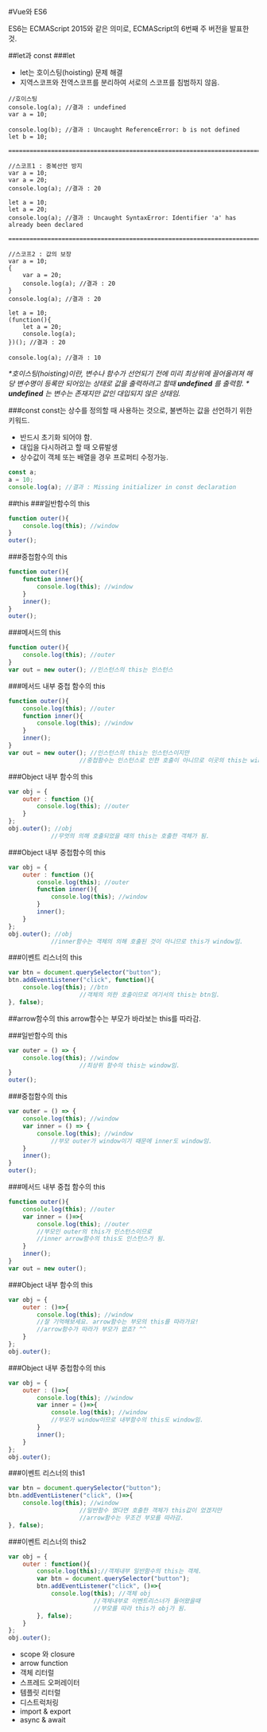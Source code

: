 #Vue와 ES6

ES6는 ECMAScript 2015와 같은 의미로, ECMAScript의 6번째 주 버전을 발표한 것.

##let과 const
###let
* let는 호이스팅(hoisting) 문제 해결
* 지역스코프와 전역스코프를 분리하여 서로의 스코프를 침범하지 않음.
```javscript
//호이스팅
console.log(a); //결과 : undefined
var a = 10;

console.log(b); //결과 : Uncaught ReferenceError: b is not defined
let b = 10;

========================================================================

//스코프1 : 중복선언 방지
var a = 10;
var a = 20;
console.log(a); //결과 : 20

let a = 10;
let a = 20;
console.log(a); //결과 : Uncaught SyntaxError: Identifier 'a' has already been declared

========================================================================

//스코프2 : 값의 보장
var a = 10;
{
    var a = 20;
    console.log(a); //결과 : 20
}
console.log(a); //결과 : 20

let a = 10;
(function(){
    let a = 20;
    console.log(a);
})(); //결과 : 20

console.log(a); //결과 : 10
```

*\*호이스팅(hoisting)이란, 변수나 함수가 선언되기 전에 미리 최상위에 끌어올려져 해당 변수명이 등록만 되어있는 상태로 값을 출력하려고 할때 __undefined__ 를 출력함.*
*\* __undefined__ 는 변수는 존재지만 값인 대입되지 않은 상태임.*

###const
const는 상수를 정의할 때 사용하는 것으로, 불변하는 값을 선언하기 위한 키워드.
* 반드시 초기화 되어야 함.
* 대입을 다시하려고 할 때 오류발생
* 상수값이 객체 또는 배열을 경우 프로퍼티 수정가능.

```javascript
const a;
a = 10;
console.log(a); //결과 : Missing initializer in const declaration
```
##this
###일반함수의 this
```javascript
function outer(){
    console.log(this); //window
}
outer();
```
###중첩함수의 this
```javascript
function outer(){
    function inner(){
        console.log(this); //window
    }
    inner();
}
outer();
```
###메서드의 this
```javascript
function outer(){
    console.log(this); //outer
}
var out = new outer(); //인스턴스의 this는 인스턴스
```

###메서드 내부 중첩 함수의 this
```javascript
function outer(){
    console.log(this); //outer
    function inner(){
        console.log(this); //window
    }
    inner();
}
var out = new outer(); //인스턴스의 this는 인스턴스이지만
                    //중첩함수는 인스턴스로 인한 호출이 아니므로 이곳의 this는 window
```

###Object 내부 함수의 this
```javascript
var obj = {
    outer : function (){
        console.log(this); //outer    
    }
};
obj.outer(); //obj
            //무엇의 의해 호출되었을 때의 this는 호출한 객체가 됨.

```

###Object 내부 중첩함수의 this
```javascript
var obj = {
    outer : function (){
        console.log(this); //outer    
        function inner(){
            console.log(this); //window    
        }
        inner();
    }
};
obj.outer(); //obj
            //inner함수는 객체의 의해 호출된 것이 아니므로 this가 window임.
```

###이벤트 리스너의 this
```javascript
var btn = document.querySelector("button");
btn.addEventListener("click", function(){
    console.log(this); //btn
                    //객체의 의한 호출이므로 여기서의 this는 btn임.
}, false);
```
##arrow함수의 this
arrow함수는 부모가 바라보는 this를 따라감.

###일반함수의 this
```javascript
var outer = () => {
    console.log(this); //window
                    //최상위 함수의 this는 window임.
}
outer();
```
###중첩함수의 this
```javascript
var outer = () => {
    console.log(this); //window
    var inner = () => {
        console.log(this); //window
            //부모 outer가 window이기 때문에 inner도 window임.
    }
    inner();
}
outer();
```
###메서드 내부 중첩 함수의 this
```javascript
function outer(){
    console.log(this); //outer
    var inner = ()=>{
        console.log(this); //outer
        //부모인 outer의 this가 인스턴스이므로
        //inner arrow함수의 this도 인스턴스가 됨.
    }
    inner();
}
var out = new outer();
```

###Object 내부 함수의 this
```javascript
var obj = {
    outer : ()=>{
        console.log(this); //window    
        //잘 기억해보세요. arrow함수는 부모의 this를 따라가요!
        //arrow함수가 따라가 부모가 없죠? ^^
    }
};
obj.outer();
```

###Object 내부 중첩함수의 this
```javascript
var obj = {
    outer : ()=>{
        console.log(this); //window    
        var inner = ()=>{
            console.log(this); //window    
            //부모가 window이므로 내부함수의 this도 window임.
        }
        inner();
    }
};
obj.outer();
```

###이벤트 리스너의 this1
```javascript
var btn = document.querySelector("button");
btn.addEventListener("click", ()=>{
    console.log(this); //window
                    //일반함수 였다면 호출한 객체가 this값이 었겠지만
                    //arrow함수는 무조건 부모를 따라감.
}, false);
```
###이벤트 리스너의 this2
```javascript
var obj = {
    outer : function(){
        console.log(this);//객체내부 일반함수의 this는 객체.
        var btn = document.querySelector("button");
        btn.addEventListener("click", ()=>{
            console.log(this); //객체 obj
                        //객체내부로 이벤트리스너가 들어왔을때
                        //부모를 따라 this가 obj가 됨.
        }, false);
    }
};
obj.outer();
```

* scope 와 closure
* arrow function
* 객체 리터럴
* 스프레드 오퍼레이터
* 템플릿 리터럴
* 디스트럭처링
* import & export
* async & await
  
 
